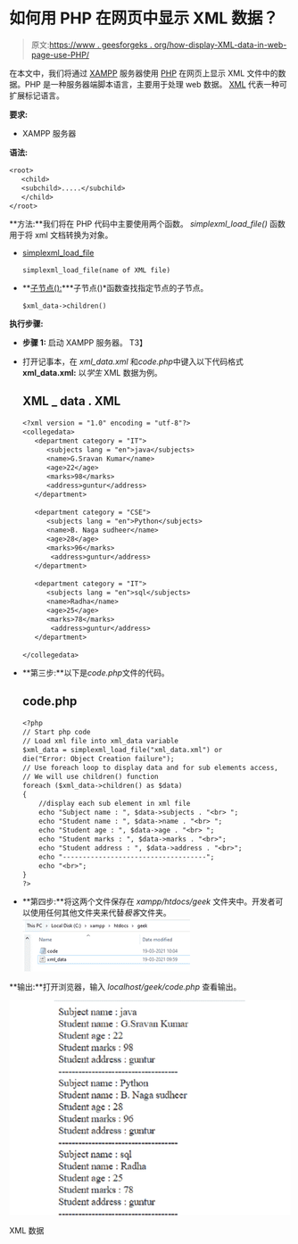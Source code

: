 # 如何用 PHP 在网页中显示 XML 数据？

> 原文:[https://www . geesforgeks . org/how-display-XML-data-in-web-page-use-PHP/](https://www.geeksforgeeks.org/how-to-display-xml-data-in-web-page-using-php/)

在本文中，我们将通过 [XAMPP](https://www.geeksforgeeks.org/how-to-install-xampp-on-windows/) 服务器使用 [PHP](https://www.geeksforgeeks.org/php-tutorials/) 在网页上显示 XML 文件中的数据。PHP 是一种服务器端脚本语言，主要用于处理 web 数据。 [XML](https://www.geeksforgeeks.org/xml-basics/) 代表一种可扩展标记语言。

**要求:**

*   XAMPP 服务器

**语法:**

```
<root>
   <child>
   <subchild>.....</subchild>
   </child>
</root>
```

**方法:**我们将在 PHP 代码中主要使用两个函数。 *simplexml_load_file()* 函数用于将 xml 文档转换为对象。

*   [simplexml_load_file](https://www.geeksforgeeks.org/php-simplexml_load_file-function/)

    ```
    simplexml_load_file(name of XML file)

    ```

*   **[子节点():](https://www.geeksforgeeks.org/php-simplexmlelement-children-function/)***子节点()*函数查找指定节点的子节点。

    ```
    $xml_data->children()

    ```

**执行步骤:**

*   **步骤 1:** 启动 XAMPP 服务器。
    T3】
*   打开记事本，在 *xml_data.xml* 和*code.php*中键入以下代码格式 **xml_data.xml:** 以*学生* XML 数据为例。

    ## XML _ data . XML

    ```
    <?xml version = "1.0" encoding = "utf-8"?>
    <collegedata>
       <department category = "IT">
          <subjects lang = "en">java</subjects>
          <name>G.Sravan Kumar</name>
          <age>22</age>
          <marks>98</marks>
          <address>guntur</address>
       </department>

       <department category = "CSE">
          <subjects lang = "en">Python</subjects>
          <name>B. Naga sudheer</name>
          <age>28</age>
          <marks>96</marks>
           <address>guntur</address>
       </department>

       <department category = "IT">
          <subjects lang = "en">sql</subjects>
          <name>Radha</name>
          <age>25</age>
          <marks>78</marks>
           <address>guntur</address>
       </department>

    </collegedata>
    ```

*   **第三步:**以下是*code.php*文件的代码。

    ## code.php

    ```
    <?php
    // Start php code
    // Load xml file into xml_data variable
    $xml_data = simplexml_load_file("xml_data.xml") or 
    die("Error: Object Creation failure");
    // Use foreach loop to display data and for sub elements access,
    // We will use children() function
    foreach ($xml_data->children() as $data)
    {
        //display each sub element in xml file
        echo "Subject name : ", $data->subjects . "<br> ";
        echo "Student name : ", $data->name . "<br> ";
        echo "Student age : ", $data->age . "<br> ";
        echo "Student marks : ", $data->marks . "<br>";
        echo "Student address : ", $data->address . "<br>";
        echo "------------------------------------";
        echo "<br>";
    }
    ?>
    ```

*   **第四步:**将这两个文件保存在 *xampp/htdocs/geek* 文件夹中。开发者可以使用任何其他文件夹来代替*极客*文件夹。![](img/6018f8be7ec57e6e5cc305fa45c8953b.png)

**输出:**打开浏览器，输入 *localhost/geek/code.php* 查看输出。

![](img/d3bd680af8ce1f87b6a10c3e28e082f8.png)

XML 数据